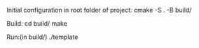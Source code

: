 Initial configuration in root folder of project:
    cmake -S . -B build/

Build:
    cd build/
    make

Run:(in build/)
    ./template    

